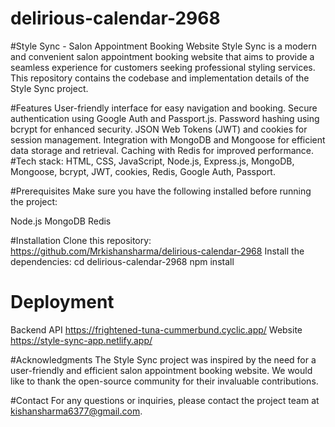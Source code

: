 # delirious-calendar-2968

#Style Sync - Salon Appointment Booking Website
  Style Sync is a modern and convenient salon appointment booking website that aims to provide a seamless experience for customers seeking professional styling services. This repository contains the codebase and implementation details of the Style Sync project.

#Features
  User-friendly interface for easy navigation and booking.
  Secure authentication using Google Auth and Passport.js.
  Password hashing using bcrypt for enhanced security.
  JSON Web Tokens (JWT) and cookies for session management.
  Integration with MongoDB and Mongoose for efficient data storage and retrieval.
  Caching with Redis for improved performance.
#Tech stack: 
  HTML, CSS, JavaScript, Node.js, Express.js, MongoDB, Mongoose, bcrypt, JWT, cookies, Redis, Google Auth, Passport.

#Prerequisites
  Make sure you have the following installed before running the project:

  Node.js
  MongoDB
  Redis
  
#Installation
  Clone this repository:
      https://github.com/Mrkishansharma/delirious-calendar-2968
  Install the dependencies:
      cd delirious-calendar-2968
      npm install

# Deployment 
  Backend API
    https://frightened-tuna-cummerbund.cyclic.app/
  Website
    https://style-sync-app.netlify.app/

#Acknowledgments
  The Style Sync project was inspired by the need for a user-friendly and efficient salon appointment booking website.
  We would like to thank the open-source community for their invaluable contributions.

#Contact
  For any questions or inquiries, please contact the project team at kishansharma6377@gmail.com.

